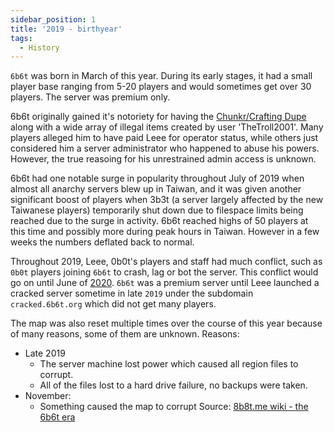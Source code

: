 ```yaml
---
sidebar_position: 1
title: '2019 - birthyear'
tags:
  - History
---
```


`6b6t` was born in March of this year. During its early stages, it had a small player base ranging from 5-20 players and would sometimes get over 30 players. The server was premium only.

6b6t originally gained it's notoriety for having the [Chunkr/Crafting Dupe](https://www.youtube.com/watch?v=9cEHj0TGzYU) along with a wide array of illegal items created by user 'TheTroll2001'. Many players alleged him to have paid Leee for operator status, while others just considered him a server administrator who happened to abuse his powers. However, the true reasoing for his unrestrained admin access is unknown.

6b6t had one notable surge in popularity throughout July of 2019 when almost all anarchy servers blew up in Taiwan, and it was given another significant boost of players when 3b3t (a server largely affected by the new Taiwanese players) temporarily shut down due to filespace limits being reached due to the surge in activity. 6b6t reached highs of 50 players at this time and possibly more during peak hours in Taiwan. However in a few weeks the numbers deflated back to normal.

Throughout 2019, Leee, 0b0t's players and staff had much conflict, such as `0b0t` players joining `6b6t` to crash, lag or bot the server. This conflict would go on until June of [2020](./2020.md). `6b6t` was a premium server until Leee launched a cracked server sometime in late `2019` under the subdomain `cracked.6b6t.org` which did not get many players.

The map was also reset multiple times over the course of this year because of many reasons, some of them are unknown.
Reasons:
* Late 2019
  * The server machine lost power which caused all region files to corrupt.
  * All of the files lost to a hard drive failure, no backups were taken.
* November:
  * Something caused the map to corrupt
Source: [8b8t.me wiki - the 6b6t era](https://wiki.8b8t.me/index.php?title=History#:~:text=6b6t.org%20/%206b6t.co%20Era%20(March%202019%20to%20January%202021),-The%206b6t%20era)
